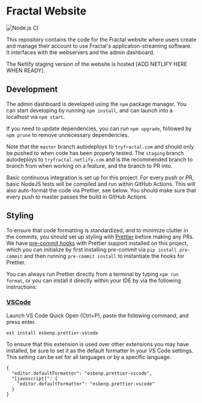 # Fractal Website

![Node.js CI](https://github.com/fractalcomputers/website/workflows/Node.js%20CI/badge.svg)

This repository contains the code for the Fractal website where users create and manage their account to use Fractal's application-streaming software. It interfaces with the webservers and the admin dashboard.

The Netlify staging version of the website is hosted [ADD NETLIFY HERE WHEN READY].

## Development

The admin dashboard is developed using the `npm` package manager. You can start developing by running `npm install`, and can launch into a localhost via `npm start`.

If you need to update dependencies, you can run `npm upgrade`, followed by `npm prune` to remove unnecessary dependencies.

Note that the `master` branch autodeploys to `tryfractal.com` and should only be pushed to when code has been properly tested. The `staging` branch autodeploys to `tryfractal.netlify.com` and is the recommended branch to branch from when working on a feature, and the branch to PR into.

Basic continuous integration is set up for this project. For every push or PR, basic NodeJS tests will be compiled and run within GitHub Actions. This will also auto-format the code via Prettier, see below. You should make sure that every push to master passes the build in GitHub Actions.

## Styling

To ensure that code formatting is standardized, and to minimize clutter in the commits, you should set up styling with [Prettier](https://prettier.io/) before making any PRs. We have [pre-commit hooks](https://pre-commit.com/) with Prettier support installed on this project, which you can initialize by first installing pre-commit via `pip install pre-commit` and then running `pre-commit install` to instantiate the hooks for Prettier.

You can always run Prettier directly from a terminal by typing `npm run format`, or you can install it directly within your IDE by via the following instructions:

### [VSCode](https://marketplace.visualstudio.com/items?itemName=esbenp.prettier-vscode)

Launch VS Code Quick Open (Ctrl+P), paste the following command, and press enter.

```
ext install esbenp.prettier-vscode
```

To ensure that this extension is used over other extensions you may have installed, be sure to set it as the default formatter in your VS Code settings. This setting can be set for all languages or by a specific language.

```
{
  "editor.defaultFormatter": "esbenp.prettier-vscode",
  "[javascript]": {
    "editor.defaultFormatter": "esbenp.prettier-vscode"
  }
}
```
